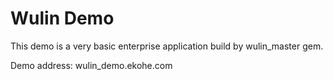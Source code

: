 # Wulin Demo

This demo is a very basic enterprise application build by wulin_master gem.

Demo address: wulin_demo.ekohe.com
